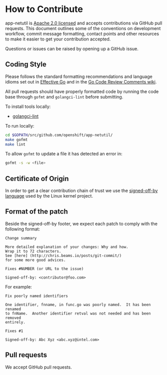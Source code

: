 # How to Contribute

app-netutil is [Apache 2.0 licensed](LICENSE) and accepts contributions via GitHub
pull requests. This document outlines some of the conventions on development
workflow, commit message formatting, contact points and other resources to make
it easier to get your contribution accepted.

Questions or issues can be raised by opening up a GitHub issue.

## Coding Style

Please follows the standard formatting recommendations and language idioms set out
in [Effective Go](https://golang.org/doc/effective_go.html) and in the
[Go Code Review Comments wiki](https://github.com/golang/go/wiki/CodeReviewComments).

All pull requests should have properly formatted code by running the code base
through `gofmt` and `golangci-lint` before submitting.

To install tools locally:
* [golangci-lint](https://golangci-lint.run/usage/install/#local-installation)

To run locally:

```bash
cd $GOPATH/src/github.com/openshift/app-netutil/
make gofmt
make lint
```

To allow `gofmt` to update a file it has detected an error in:

```bash
gofmt -s -w <file>
```

## Certificate of Origin

In order to get a clear contribution chain of trust we use the [signed-off-by language](https://01.org/community/signed-process)
used by the Linux kernel project.

## Format of the patch

Beside the signed-off-by footer, we expect each patch to comply with the following format:

```
Change summary

More detailed explanation of your changes: Why and how.
Wrap it to 72 characters.
See [here] (http://chris.beams.io/posts/git-commit/)
for some more good advices.

Fixes #NUMBER (or URL to the issue)

Signed-off-by: <contributor@foo.com>
```

For example:

```
Fix poorly named identifiers
  
One identifier, fnname, in func.go was poorly named.  It has been renamed
to fnName.  Another identifier retval was not needed and has been removed
entirely.

Fixes #1
    
Signed-off-by: Abc Xyz <abc.xyz@intel.com>
```

## Pull requests

We accept GitHub pull requests.
